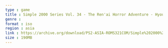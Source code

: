 ```yaml
---
type : game
title : Simple 2000 Series Vol. 34 - The Ren'ai Horror Adventure - Hyouryuu Shoujo (Japan)
genre : 
format : iso
region : asia
link : https://archive.org/download/PS2-ASIA-ROMS321COM/Simple%202000%20Series%20Vol.%2034%20-%20The%20Ren%27ai%20Horror%20Adventure%20-%20Hyouryuu%20Shoujo%20%28Japan%29.7z
size : 190MB
---
```


